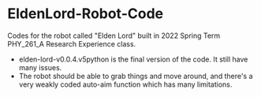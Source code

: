 # EldenLord-Robot-Code
Codes for the robot called "Elden Lord" built in 2022 Spring Term PHY_261_A Research Experience class. 

* elden-lord-v0.0.4.v5python is the final version of the code. It still have many issues.
* The robot should be able to grab things and move around, and there's a very weakly coded auto-aim function which has many limitations. 
